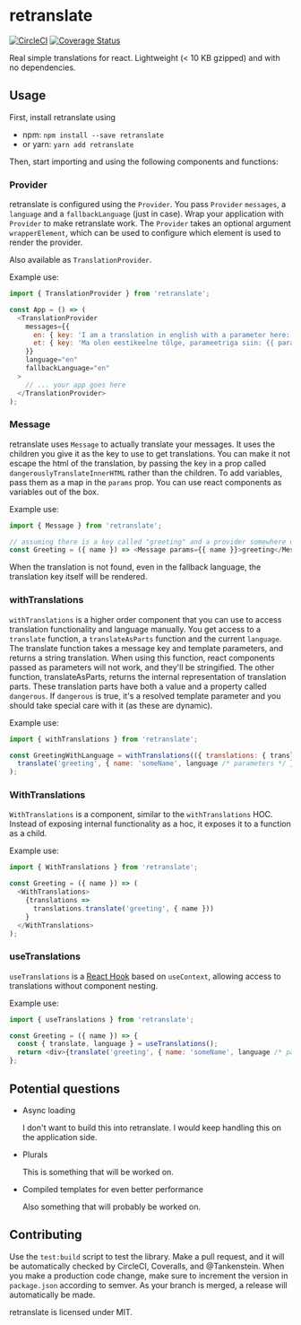 # retranslate

[![CircleCI](https://circleci.com/gh/Tankenstein/retranslate/tree/master.svg?style=shield)](https://circleci.com/gh/Tankenstein/retranslate/tree/master) [![Coverage Status](https://coveralls.io/repos/github/Tankenstein/retranslate/badge.svg)](https://coveralls.io/github/Tankenstein/retranslate)

Real simple translations for react. Lightweight (< 10 KB gzipped) and with no dependencies.

## Usage

First, install retranslate using

- npm: `npm install --save retranslate`
- or yarn: `yarn add retranslate`

Then, start importing and using the following components and functions:

### Provider

retranslate is configured using the `Provider`. You pass `Provider` `messages`, a `language` and a `fallbackLanguage` (just in case). Wrap your application with `Provider` to make retranslate work. The `Provider` takes an optional argument `wrapperElement`, which can be used to configure which element is used to render the provider.

Also available as `TranslationProvider`.

Example use:

```javascript
import { TranslationProvider } from 'retranslate';

const App = () => (
  <TranslationProvider
    messages={{
      en: { key: 'I am a translation in english with a parameter here: {{ parameter }}' },
      et: { key: 'Ma olen eestikeelne tõlge, parameetriga siin: {{ parameter }}' },
    }}
    language="en"
    fallbackLanguage="en"
  >
    // ... your app goes here
  </TranslationProvider>
);
```

### Message

retranslate uses `Message` to actually translate your messages. It uses the children you give it as the key to use to get translations. You can make it not escape the html of the translation, by passing the key in a prop called `dangerouslyTranslateInnerHTML` rather than the children. To add variables, pass them as a map in the `params` prop. You can use react components as variables out of the box.

Example use:

```javascript
import { Message } from 'retranslate';

// assuming there is a key called "greeting" and a provider somewhere up the tree.
const Greeting = ({ name }) => <Message params={{ name }}>greeting</Message>;
```

When the translation is not found, even in the fallback language, the translation key itself will be rendered.

### withTranslations

`withTranslations` is a higher order component that you can use to access translation functionality and language manually.
You get access to a `translate` function, a `translateAsParts` function and the current `language`. The translate function takes a message key and template parameters, and returns a string translation. When using this function, react components passed as parameters will not work, and they'll be stringified. The other function, translateAsParts, returns the internal representation of translation parts. These translation parts have both a value and a property called `dangerous`. If `dangerous` is true, it's a resolved template parameter and you should take special care with it (as these are dynamic).

Example use:

```javascript
import { withTranslations } from 'retranslate';

const GreetingWithLanguage = withTranslations(({ translations: { translate, language } }) =>
  translate('greeting', { name: 'someName', language /* parameters */ }),
);
```

### WithTranslations

`WithTranslations` is a component, similar to the `withTranslations` HOC. Instead of exposing internal functionality as a hoc, it exposes it to a function as a child.

Example use:

```javascript
import { WithTranslations } from 'retranslate';

const Greeting = ({ name }) => (
  <WithTranslations>
    {translations =>
      translations.translate('greeting', { name }))
    }
  </WithTranslations>
);
```

### useTranslations

`useTranslations` is a [React Hook](https://reactjs.org/docs/hooks-intro.html) based on `useContext`, allowing access to translations without component nesting.

Example use:

```javascript
import { useTranslations } from 'retranslate';

const Greeting = ({ name }) => {
  const { translate, language } = useTranslations();
  return <div>{translate('greeting', { name: 'someName', language /* parameters */ })}</div>;
};
```

## Potential questions

- Async loading

  I don't want to build this into retranslate. I would keep handling this on the application side.

- Plurals

  This is something that will be worked on.

- Compiled templates for even better performance

  Also something that will probably be worked on.

## Contributing

Use the `test:build` script to test the library. Make a pull request, and it will be automatically checked by CircleCI, Coveralls, and @Tankenstein. When you make a production code change, make sure to increment the version in `package.json` according to semver. As your branch is merged, a release will automatically be made.

retranslate is licensed under MIT.
